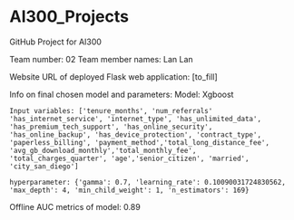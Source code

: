 # AI300_Projects
GitHub Project for AI300

Team number: 02
Team member names: Lan Lan

Website URL of deployed Flask web application: [to_fill]

Info on final chosen model and parameters: 
    Model: Xgboost

    Input variables: ['tenure_months', 'num_referrals' 'has_internet_service', 'internet_type', 'has_unlimited_data', 'has_premium_tech_support', 'has_online_security', 'has_online_backup', 'has_device_protection', 'contract_type', 'paperless_billing', 'payment_method','total_long_distance_fee', 'avg_gb_download_monthly','total_monthly_fee', 'total_charges_quarter', 'age','senior_citizen', 'married', 'city_san_diego']

    hyperparameter: {'gamma': 0.7, 'learning_rate': 0.10090031724830562, 'max_depth': 4, 'min_child_weight': 1, 'n_estimators': 169}

Offline AUC metrics of model: 0.89
